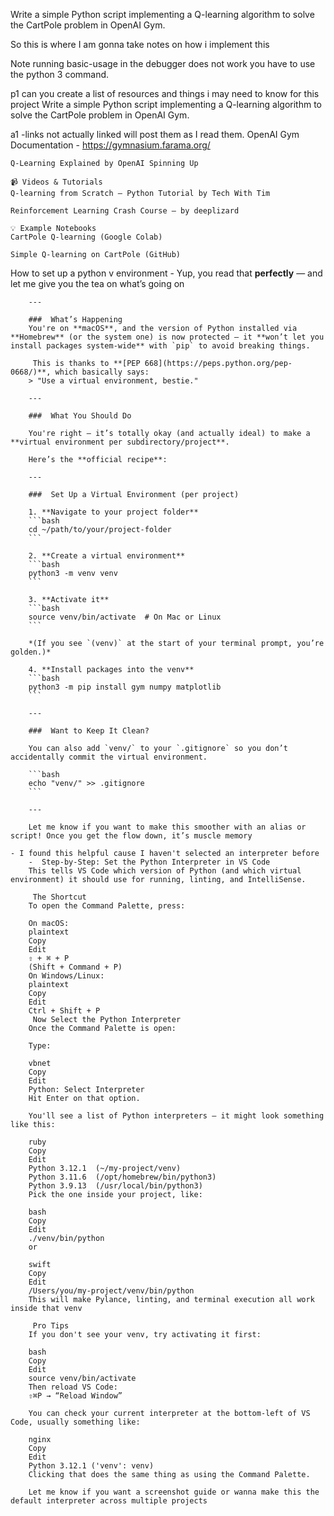 Write a simple Python script implementing a Q-learning algorithm to solve the CartPole problem in OpenAI Gym.

So this is where I am gonna take notes on how i implement this 

Note running basic-usage in the debugger does not work you have to use the python 3 command. 

p1 can you create a list of resources and things i may need to know for this project Write a simple Python script implementing a Q-learning algorithm to solve the CartPole problem in OpenAI Gym.

a1 
    -links not actually linked will post them as I read them. 
    OpenAI Gym Documentation
        - https://gymnasium.farama.org/ 

    Q-Learning Explained by OpenAI Spinning Up

    📹 Videos & Tutorials
    Q-learning from Scratch – Python Tutorial by Tech With Tim

    Reinforcement Learning Crash Course – by deeplizard

    💡 Example Notebooks
    CartPole Q-learning (Google Colab)

    Simple Q-learning on CartPole (GitHub)

How to set up a python v environment
        - Yup, you read that **perfectly** — and let me give you the tea on what’s going on 

        ---

        ###  What’s Happening
        You're on **macOS**, and the version of Python installed via **Homebrew** (or the system one) is now protected — it **won’t let you install packages system-wide** with `pip` to avoid breaking things.

         This is thanks to **[PEP 668](https://peps.python.org/pep-0668/)**, which basically says:
        > "Use a virtual environment, bestie."

        ---

        ###  What You Should Do

        You're right — it’s totally okay (and actually ideal) to make a **virtual environment per subdirectory/project**.

        Here’s the **official recipe**:

        ---

        ###  Set Up a Virtual Environment (per project)

        1. **Navigate to your project folder**  
        ```bash
        cd ~/path/to/your/project-folder
        ```

        2. **Create a virtual environment**  
        ```bash
        python3 -m venv venv
        ```

        3. **Activate it**  
        ```bash
        source venv/bin/activate  # On Mac or Linux
        ```

        *(If you see `(venv)` at the start of your terminal prompt, you’re golden.)*

        4. **Install packages into the venv**  
        ```bash
        python3 -m pip install gym numpy matplotlib
        ```

        ---

        ###  Want to Keep It Clean?

        You can also add `venv/` to your `.gitignore` so you don’t accidentally commit the virtual environment.

        ```bash
        echo "venv/" >> .gitignore
        ```

        ---

        Let me know if you want to make this smoother with an alias or script! Once you get the flow down, it’s muscle memory 
    
    - I found this helpful cause I haven't selected an interpreter before
        -  Step-by-Step: Set the Python Interpreter in VS Code
        This tells VS Code which version of Python (and which virtual environment) it should use for running, linting, and IntelliSense.

         The Shortcut
        To open the Command Palette, press:

        On macOS:
        plaintext
        Copy
        Edit
        ⇧ + ⌘ + P
        (Shift + Command + P)
        On Windows/Linux:
        plaintext
        Copy
        Edit
        Ctrl + Shift + P
         Now Select the Python Interpreter
        Once the Command Palette is open:

        Type:

        vbnet
        Copy
        Edit
        Python: Select Interpreter
        Hit Enter on that option.

        You'll see a list of Python interpreters — it might look something like this:

        ruby
        Copy
        Edit
        Python 3.12.1  (~/my-project/venv)
        Python 3.11.6  (/opt/homebrew/bin/python3)
        Python 3.9.13  (/usr/local/bin/python3)
        Pick the one inside your project, like:

        bash
        Copy
        Edit
        ./venv/bin/python
        or

        swift
        Copy
        Edit
        /Users/you/my-project/venv/bin/python
        This will make Pylance, linting, and terminal execution all work inside that venv 

         Pro Tips
        If you don't see your venv, try activating it first:

        bash
        Copy
        Edit
        source venv/bin/activate
        Then reload VS Code:
        ⇧⌘P → “Reload Window”

        You can check your current interpreter at the bottom-left of VS Code, usually something like:

        nginx
        Copy
        Edit
        Python 3.12.1 ('venv': venv)
        Clicking that does the same thing as using the Command Palette.

        Let me know if you want a screenshot guide or wanna make this the default interpreter across multiple projects 